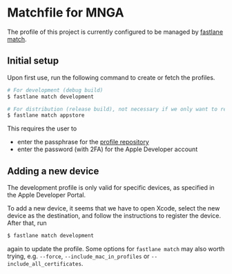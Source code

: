 # Matchfile for MNGA

The profile of this project is currently configured to be managed by [fastlane match](https://docs.fastlane.tools/actions/match/).

## Initial setup

Upon first use, run the following command to create or fetch the profiles.

```bash
# For development (debug build)
$ fastlane match development

# For distribution (release build), not necessary if we only want to release in CI
$ fastlane match appstore
```

This requires the user to

- enter the passphrase for the [profile repository](https://github.com/BugenZhao/MNGA-Profiles.git)
- enter the password (with 2FA) for the Apple Developer account

## Adding a new device

The development profile is only valid for specific devices, as specified in the Apple Developer Portal.

To add a new device, it seems that we have to open Xcode, select the new device as the destination, and follow the instructions to register the device. After that, run

```bash
$ fastlane match development
```

again to update the profile. Some options for `fastlane match` may also worth trying, e.g. `--force`, `--include_mac_in_profiles` or `--include_all_certificates`.
